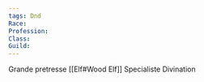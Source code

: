 ```yaml
---
tags: Dnd
Race:
Profession:
Class:
Guild:
---
```

Grande pretresse
[[Elf#Wood Elf]]
Specialiste Divination